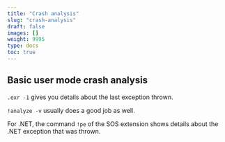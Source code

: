 ```yaml
---
title: "Crash analysis"
slug: "crash-analysis"
draft: false
images: []
weight: 9995
type: docs
toc: true
---
```


## Basic user mode crash analysis
`.exr -1` gives you details about the last exception thrown.

`!analyze -v` usually does a good job as well.

For .NET, the command `!pe` of the SOS extension shows details about the .NET exception that was thrown.

